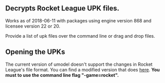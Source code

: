 ## Decrypts Rocket League UPK files.
Works as of 2018-06-11 with packages using engine version 868 and licensee version 22 or 20.

Provide a list of upk files over the command line or drag and drop files.

## Opening the UPKs

The current version of umodel doesn't support the changes in Rocket League's file format. You can find a modified version that does [here](https://github.com/AltimorTASDK/UModel/releases/tag/rocketleague). **You must to use the command line flag "-game=rocket".**
